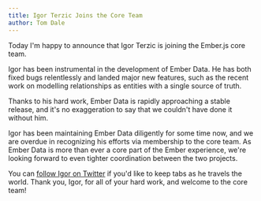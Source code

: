 ```yaml
---
title: Igor Terzic Joins the Core Team
author: Tom Dale
---
```


Today I'm happy to announce that Igor Terzic is joining the Ember.js
core team.

Igor has been instrumental in the development of Ember Data. He has both
fixed bugs relentlessly and landed major new features, such as the
recent work on modelling relationships as entities with a single source
of truth.

Thanks to his hard work, Ember Data is rapidly approaching a stable
release, and it's no exaggeration to say that we couldn't have done it
without him.

Igor has been maintaining Ember Data diligently for some time now, and
we are overdue in recognizing his efforts via membership to the core
team. As Ember Data is more than ever a core part of the Ember
experience, we're looking forward to even tighter coordination between
the two projects.

You can [follow Igor on Twitter](https://twitter.com/terzicigor) if
you'd like to keep tabs as he travels the world. Thank you, Igor, for
all of your hard work, and welcome to the core team!
